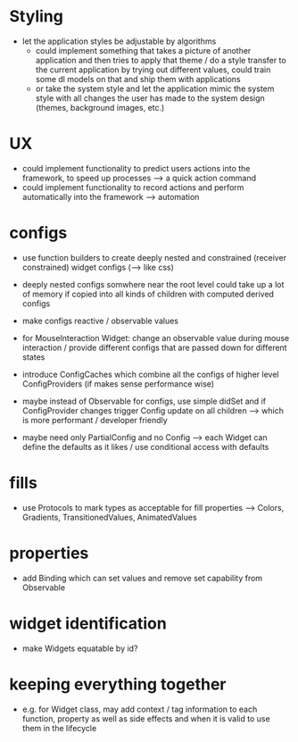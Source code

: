# Styling

- let the application styles be adjustable by algorithms
  - could implement something that takes a picture of another application and then tries to apply that theme / do a style transfer to the current application by trying out different values, could train some dl models on that and ship them with applications
  - or take the system style and let the application mimic the system style with all changes the user has made to the system design (themes, background images, etc.)

# UX

- could implement functionality to predict users actions into the framework, to speed up processes --> a quick action command
- could implement functionality to record actions and perform automatically into the framework --> automation

# configs

- use function builders to create deeply nested and constrained (receiver constrained) widget configs (--> like css)

- deeply nested configs somwhere near the root level could take up a lot of memory if copied into all kinds of children with computed derived configs

- make configs reactive / observable values

- for MouseInteraction Widget: change an observable value during mouse interaction / provide different configs that are passed down for different states

- introduce ConfigCaches which combine all the configs of higher level ConfigProviders (if makes sense performance wise)

- maybe instead of Observable for configs, use simple didSet and if ConfigProvider changes trigger Config update on all children --> which is more performant / developer friendly

- maybe need only PartialConfig and no Config --> each Widget can define the defaults as it likes / use conditional access with defaults

# fills

- use Protocols to mark types as acceptable for fill properties --> Colors, Gradients, TransitionedValues, AnimatedValues

# properties 

- add Binding which can set values and remove set capability from Observable

# widget identification

- make Widgets equatable by id?

# keeping everything together

- e.g. for Widget class, may add context / tag information to each function, property as well as side effects and when it is valid to use them in the lifecycle